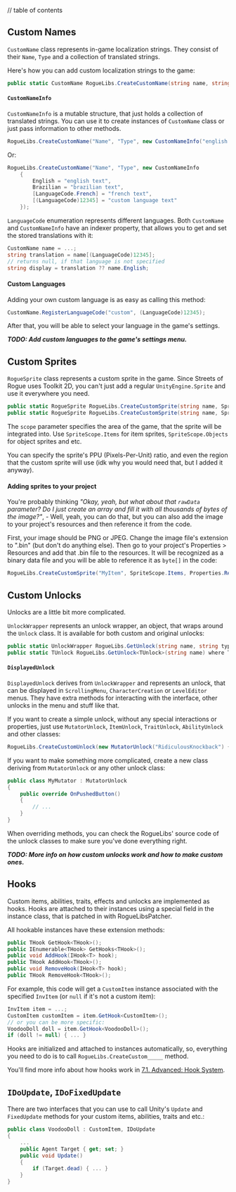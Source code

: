 // table of contents

## Custom Names ##

`CustomName` class represents in-game localization strings. They consist of their `Name`, `Type` and a collection of translated strings.

Here's how you can add custom localization strings to the game:

```cs
public static CustomName RogueLibs.CreateCustomName(string name, string type, CustomNameInfo info);
```

#### `CustomNameInfo` ####

`CustomNameInfo` is a mutable structure, that just holds a collection of translated strings. You can use it to create instances of `CustomName` class or just pass information to other methods.

```cs
RogueLibs.CreateCustomName("Name", "Type", new CustomNameInfo("english text"));
```

Or:

```cs
RogueLibs.CreateCustomName("Name", "Type", new CustomNameInfo
    {
        English = "english text",
        Brazilian = "brazilian text",
        [LanguageCode.French] = "french text",
        [(LanguageCode)12345] = "custom language text"
    });
```

`LanguageCode` enumeration represents different languages. Both `CustomName` and `CustomNameInfo` have an indexer property, that allows you to get and set the stored translations with it:

```cs
CustomName name = ...;
string translation = name[(LanguageCode)12345];
// returns null, if that language is not specified
string display = translation ?? name.English;
```

#### Custom Languages ####

Adding your own custom language is as easy as calling this method:

```cs
CustomName.RegisterLanguageCode("custom", (LanguageCode)12345);
```

After that, you will be able to select your language in the game's settings.

***TODO: Add custom languages to the game's settings menu.***

## Custom Sprites ##

`RogueSprite` class represents a custom sprite in the game. Since Streets of Rogue uses Toolkit 2D, you can't just add a regular `UnityEngine.Sprite` and use it everywhere you need.

```cs
public static RogueSprite RogueLibs.CreateCustomSprite(string name, SpriteScope scope, byte[] rawData, float ppu = 64f);
public static RogueSprite RogueLibs.CreateCustomSprite(string name, SpriteScope scope, byte[] rawData, Rect region, float ppu = 64f);
```

The `scope` parameter specifies the area of the game, that the sprite will be integrated into. Use `SpriteScope.Items` for item sprites, `SpriteScope.Objects` for object sprites and etc.

You can specify the sprite's PPU (Pixels-Per-Unit) ratio, and even the region that the custom sprite will use (idk why you would need that, but I added it anyway).

#### Adding sprites to your project ####

You're probably thinking *"Okay, yeah, but what about that `rawData` parameter? Do I just create an array and fill it with all thousands of bytes of the image?"*, - Well, yeah, you can do that, but you can also add the image to your project's resources and then reference it from the code.

First, your image should be PNG or JPEG. Change the image file's extension to ".bin" (but don't do anything else). Then go to your project's Properties > Resources and add that .bin file to the resources. It will be recognized as a binary data file and you will be able to reference it as `byte[]` in the code:

```cs
RogueLibs.CreateCustomSprite("MyItem", SpriteScope.Items, Properties.Resources.MyItem);
```

## Custom Unlocks ##

Unlocks are a little bit more complicated.

`UnlockWrapper` represents an unlock wrapper, an object, that wraps around the `Unlock` class. It is available for both custom and original unlocks:

```cs
public static UnlockWrapper RogueLibs.GetUnlock(string name, string type);
public static TUnlock RogueLibs.GetUnlock<TUnlock>(string name) where TUnlock : UnlockWrapper;
```

#### `DisplayedUnlock` ####

`DisplayedUnlock` derives from `UnlockWrapper` and represents an unlock, that can be displayed in `ScrollingMenu`, `CharacterCreation` or `LevelEditor` menus. They have extra methods for interacting with the interface, other unlocks in the menu and stuff like that.

If you want to create a simple unlock, without any special interactions or properties, just use `MutatorUnlock`, `ItemUnlock`, `TraitUnlock`, `AbilityUnlock` and other classes:

```cs
RogueLibs.CreateCustomUnlock(new MutatorUnlock("RidiculousKnockback") { UnlockCost = 5 });
```

If you want to make something more complicated, create a new class deriving from `MutatorUnlock` or any other unlock class:

```cs
public class MyMutator : MutatorUnlock
{
    public override OnPushedButton()
    {
        // ...
    }
}
```

When overriding methods, you can check the RogueLibs' source code of the unlock classes to make sure you've done everything right.

***TODO: More info on how custom unlocks work and how to make custom ones.***

## Hooks ##

Custom items, abilities, traits, effects and unlocks are implemented as hooks. Hooks are attached to their instances using a special field in the instance class, that is patched in with RogueLibsPatcher.

All hookable instances have these extension methods:

```cs
public THook GetHook<THook>();
public IEnumerable<THook> GetHooks<THook>();
public void AddHook(IHook<T> hook);
public THook AddHook<THook>();
public void RemoveHook(IHook<T> hook);
public THook RemoveHook<THook>();
```

For example, this code will get a `CustomItem` instance associated with the specified `InvItem` (or `null` if it's not a custom item):

```cs
InvItem item = ...;
CustomItem customItem = item.GetHook<CustomItem>();
// or you can be more specific:
VoodooDoll doll = item.GetHook<VoodooDoll>();
if (doll != null) { ... }
```

Hooks are initialized and attached to instances automatically, so, everything you need to do is to call `RogueLibs.CreateCustom_____` method.

You'll find more info about how hooks work in [7.1. Advanced: Hook System](./7.1-Hook-System.md).

## `IDoUpdate`, `IDoFixedUpdate` ##

There are two interfaces that you can use to call Unity's `Update` and `FixedUpdate` methods for your custom items, abilities, traits and etc.:

```cs
public class VoodooDoll : CustomItem, IDoUpdate
{
    ...
    public Agent Target { get; set; }
    public void Update()
    {
        if (Target.dead) { ... }
    }
}
```